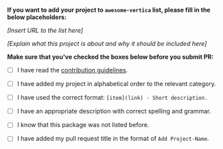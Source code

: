 **If you want to add your project to `awesome-vertica` list, please fill in the below placeholders:**

*[Insert URL to the list here]*

*[Explain what this project is about and why it should be included here]*

**Make sure that you've checked the boxes below before you submit PR:**
- [ ] I have read the [contribution guidelines](https://github.com/vertica/awesome-vertica/blob/master/CONTRIBUTING.md).
- [ ] I have added my project in alphabetical order to the relevant category.
- [ ] I have used the correct format: `[item](link) - Short description.`
- [ ] I have an appropriate description with correct spelling and grammar.
- [ ] I know that this package was not listed before.
- [ ] I have added my pull request title in the format of `Add Project-Name`.

